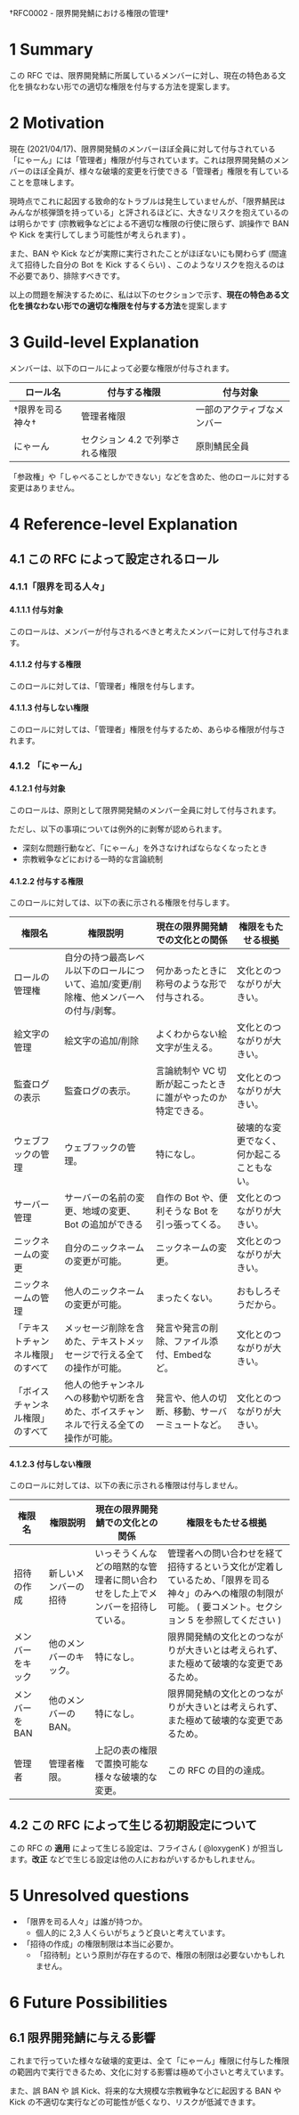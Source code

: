 †RFC0002 - 限界開発鯖における権限の管理†

# 1 Summary

この RFC では、限界開発鯖に所属しているメンバーに対し、現在の特色ある文化を損なわない形での適切な権限を付与する方法を提案します。

# 2 Motivation

現在 (2021/04/17)、限界開発鯖のメンバーほぼ全員に対して付与されている「にゃーん」には「管理者」権限が付与されています。これは限界開発鯖のメンバーのほぼ全員が、様々な破壊的変更を行使できる「管理者」権限を有していることを意味します。

現時点でこれに起因する致命的なトラブルは発生していませんが、「限界鯖民はみんなが核弾頭を持っている」と評されるほどに、大きなリスクを抱えているのは明らかです (宗教戦争などによる不適切な権限の行使に限らず、誤操作で BAN や Kick を実行してしまう可能性が考えられます) 。

また、BAN や Kick などが実際に実行されたことがほぼないにも関わらず (間違えて招待した自分の Bot を Kick するくらい) 、このようなリスクを抱えるのは不必要であり、排除すべきです。

以上の問題を解決するために、私は以下のセクションで示す、**現在の特色ある文化を損なわない形での適切な権限を付与する方法**を提案します

# 3 Guild-level Explanation

メンバーは、以下のロールによって必要な権限が付与されます。

| ロール名         | 付与する権限                    | 付与対象                   |
| ---------------- | ------------------------------- | -------------------------- |
| †限界を司る神々† | 管理者権限                      | 一部のアクティブなメンバー |
| にゃーん         | セクション 4.2 で列挙される権限 | 原則鯖民全員               |

「参政権」や「しゃべることしかできない」などを含めた、他のロールに対する変更はありません。

# 4 Reference-level Explanation

## 4.1 この RFC によって設定されるロール

### 4.1.1「限界を司る人々」

#### 4.1.1.1 付与対象

このロールは、メンバーが付与されるべきと考えたメンバーに対して付与されます。

#### 4.1.1.2 付与する権限

このロールに対しては、「管理者」権限を付与します。

#### 4.1.1.3 付与しない権限

このロールに対しては、「管理者」権限を付与するため、あらゆる権限が付与されます。

### 4.1.2 「にゃーん」

#### 4.1.2.1 付与対象

このロールは、原則として限界開発鯖のメンバー全員に対して付与されます。

ただし、以下の事項については例外的に剥奪が認められます。

- 深刻な問題行動など、「にゃーん」を外さなければならなくなったとき
- 宗教戦争などにおける一時的な言論統制

#### 4.1.2.2 付与する権限

このロールに対しては、以下の表に示される権限を付与します。

| 権限名                             | 権限説明                                                     | 現在の限界開発鯖での文化との関係                             | 権限をもたせる根拠                         |
| ---------------------------------- | ------------------------------------------------------------ | ------------------------------------------------------------ | ------------------------------------------ |
| ロールの管理権                     | 自分の持つ最高レベル以下のロールについて、追加/変更/削除権、他メンバーへの付与/剥奪。 | 何かあったときに称号のような形で付与される。                 | 文化とのつながりが大きい。                 |
| 絵文字の管理                       | 絵文字の追加/削除                                            | よくわからない絵文字が生える。                               | 文化とのつながりが大きい。                 |
| 監査ログの表示                     | 監査ログの表示。                                             | 言論統制や VC 切断が起こったときに誰がやったのか特定できる。 | 文化とのつながりが大きい。                 |
| ウェブフックの管理                 | ウェブフックの管理。                                         | 特になし。                                                   | 破壊的な変更でなく、何か起こることもない。 |
| サーバー管理                       | サーバーの名前の変更、地域の変更、Bot の追加ができる         | 自作の Bot や、便利そうな Bot を引っ張ってくる。             | 文化とのつながりが大きい。                 |
| ニックネームの変更                 | 自分のニックネームの変更が可能。                             | ニックネームの変更。                                         | 文化とのつながりが大きい。                 |
| ニックネームの管理                 | 他人のニックネームの変更が可能。                             | まったくない。                                               | おもしろそうだから。                       |
| 「テキストチャンネル権限」のすべて | メッセージ削除を含めた、テキストメッセージで行える全ての操作が可能。 | 発言や発言の削除、ファイル添付、Embedなど。                  | 文化とのつながりが大きい。                 |
| 「ボイスチャンネル権限」のすべて   | 他人の他チャンネルへの移動や切断を含めた、ボイスチャンネルで行える全ての操作が可能。 | 発言や、他人の切断、移動、サーバーミュートなど。             | 文化とのつながりが大きい。                 |

#### 4.1.2.3 付与しない権限

このロールに対しては、以下の表に示される権限は付与しません。

| 権限名           | 権限説明               | 現在の限界開発鯖での文化との関係                             | 権限をもたせる根拠                                           |
| ---------------- | ---------------------- | ------------------------------------------------------------ | ------------------------------------------------------------ |
| 招待の作成       | 新しいメンバーの招待   | いっそうくんなどの暗黙的な管理者に問い合わせをした上でメンバーを招待している。 | 管理者への問い合わせを経て招待するという文化が定着しているため、「限界を司る神々」のみへの権限の制限が可能。 ( 要コメント。セクション 5 を参照してください ) |
| メンバーをキック | 他のメンバーのキック。 | 特になし。                                                   | 限界開発鯖の文化とのつながりが大きいとは考えられず、また極めて破壊的な変更であるため。 |
| メンバーをBAN    | 他のメンバーのBAN。    | 特になし。                                                   | 限界開発鯖の文化とのつながりが大きいとは考えられず、また極めて破壊的な変更であるため。 |
| 管理者           | 管理者権限。           | 上記の表の権限で置換可能な様々な破壊的な変更。               | この RFC の目的の達成。                                      |

## 4.2 この RFC によって生じる初期設定について

この RFC の **適用** によって生じる設定は、フライさん ( @loxygenK ) が担当します。**改正** などで生じる設定は他の人におねがいするかもしれません。

# 5 Unresolved questions

- 「限界を司る人々」は誰が持つか。
  - 個人的に 2,3 人くらいがちょうど良いと考えています。
- 「招待の作成」の権限制限は本当に必要か。
  - 「招待制」という原則が存在するので、権限の制限は必要ないかもしれません。

# 6 Future Possibilities

## 6.1 限界開発鯖に与える影響

これまで行っていた様々な破壊的変更は、全て「にゃーん」権限に付与した権限の範囲内で実行できるため、文化に対する影響は極めて小さいと考えています。

また、誤 BAN や 誤 Kick、将来的な大規模な宗教戦争などに起因する BAN や Kick の不適切な実行などの可能性が低くなり、リスクが低減できます。